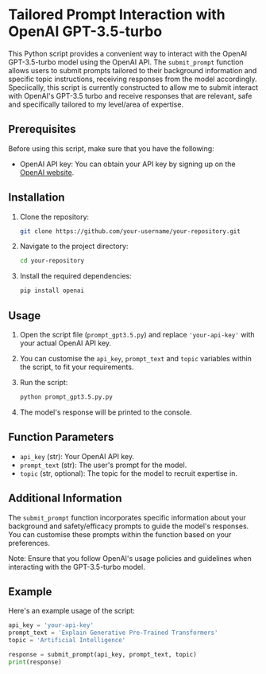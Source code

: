 # Tailored Prompt Interaction with OpenAI GPT-3.5-turbo

This Python script provides a convenient way to interact with the OpenAI GPT-3.5-turbo model using the OpenAI API. The `submit_prompt` function allows users to submit prompts tailored to their background information and specific topic instructions, receiving responses from the model accordingly. Speciically, this script is currently constructed to allow me to submit interact with OpenAI's GPT-3.5 turbo and receive responses that are relevant, safe and specifically tailored to my level/area of expertise.

## Prerequisites

Before using this script, make sure that you have the following:

- OpenAI API key: You can obtain your API key by signing up on the [OpenAI website](https://beta.openai.com/signup/).

## Installation

1. Clone the repository:

    ```bash
    git clone https://github.com/your-username/your-repository.git
    ```

2. Navigate to the project directory:

    ```bash
    cd your-repository
    ```

3. Install the required dependencies:

    ```bash
    pip install openai
    ```

## Usage

1. Open the script file (`prompt_gpt3.5.py`) and replace `'your-api-key'` with your actual OpenAI API key.

2. You can customise the `api_key`, `prompt_text` and `topic` variables within the script, to fit your requirements.

3. Run the script:

    ```bash
    python prompt_gpt3.5.py.py
    ```

4. The model's response will be printed to the console.

## Function Parameters

- `api_key` (str): Your OpenAI API key.
- `prompt_text` (str): The user's prompt for the model.
- `topic` (str, optional): The topic for the model to recruit expertise in.

## Additional Information

The `submit_prompt` function incorporates specific information about your background and safety/efficacy prompts to guide the model's responses. You can customise these prompts within the function based on your preferences.

Note: Ensure that you follow OpenAI's usage policies and guidelines when interacting with the GPT-3.5-turbo model.

## Example

Here's an example usage of the script:

```python
api_key = 'your-api-key'
prompt_text = 'Explain Generative Pre-Trained Transformers'
topic = 'Artificial Intelligence'

response = submit_prompt(api_key, prompt_text, topic)
print(response)
